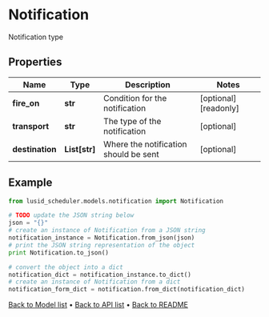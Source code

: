 # Notification

Notification type

## Properties
Name | Type | Description | Notes
------------ | ------------- | ------------- | -------------
**fire_on** | **str** | Condition for the notification | [optional] [readonly] 
**transport** | **str** | The type of the notification | [optional] 
**destination** | **List[str]** | Where the notification should be sent | [optional] 

## Example

```python
from lusid_scheduler.models.notification import Notification

# TODO update the JSON string below
json = "{}"
# create an instance of Notification from a JSON string
notification_instance = Notification.from_json(json)
# print the JSON string representation of the object
print Notification.to_json()

# convert the object into a dict
notification_dict = notification_instance.to_dict()
# create an instance of Notification from a dict
notification_form_dict = notification.from_dict(notification_dict)
```
[Back to Model list](../README.md#documentation-for-models) &#8226; [Back to API list](../README.md#documentation-for-api-endpoints) &#8226; [Back to README](../README.md)


